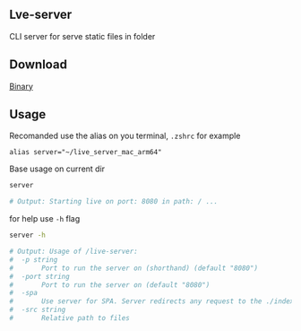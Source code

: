 ## Lve-server

CLI server for serve static files in folder

## Download

[Binary](https://github.com/ivnvMkhl/live-server/tree/master/build)

## Usage

Recomanded use the alias on you terminal, `.zshrc` for example

```
alias server="~/live_server_mac_arm64"
```

Base usage on current dir

```bash
server

# Output: Starting live on port: 8080 in path: / ...
```

for help use `-h` flag

```bash
server -h

# Output: Usage of /live-server:
#  -p string
#    	Port to run the server on (shorthand) (default "8080")
#  -port string
#    	Port to run the server on (default "8080")
#  -spa
#    	Use server for SPA. Server redirects any request to the ./index.html
#  -src string
#    	Relative path to files
```
